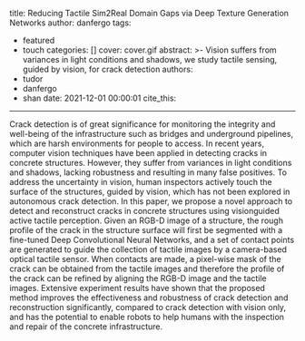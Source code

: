 title: Reducing Tactile Sim2Real Domain Gaps via Deep Texture Generation Networks
author: danfergo
tags:
  - featured
  - touch
categories: []
cover: cover.gif
abstract: >-
  Vision suffers from variances in light conditions and shadows, we study
  tactile sensing, guided by vision, for crack detection
authors:
  - tudor
  - danfergo
  - shan
date: 2021-12-01 00:00:01
cite_this:
---

Crack detection is of great significance for monitoring the integrity and well-being of the infrastructure such as bridges and underground pipelines, which are harsh environments for people to access. In recent years, computer vision
techniques have been applied in detecting cracks in concrete structures. However, they suffer from variances in light conditions and shadows, lacking robustness and resulting in many false positives. To address the uncertainty in vision, human inspectors actively touch the surface of the structures, guided by vision, which has not been explored in autonomous crack detection. In this paper, we propose a novel approach to detect and reconstruct cracks in concrete structures using visionguided active tactile perception. Given an RGB-D image of a structure, the rough profile of the crack in the structure surface will first be segmented with a fine-tuned Deep Convolutional
Neural Networks, and a set of contact points are generated to guide the collection of tactile images by a camera-based optical tactile sensor. When contacts are made, a pixel-wise mask of the crack can be obtained from the tactile images and therefore the profile of the crack can be refined by aligning the RGB-D image and the tactile images. Extensive experiment results have shown that the proposed method improves the effectiveness and robustness of crack detection and reconstruction significantly, compared to crack detection with vision only, and has the potential to enable robots to help humans with the inspection and repair of the concrete infrastructure.